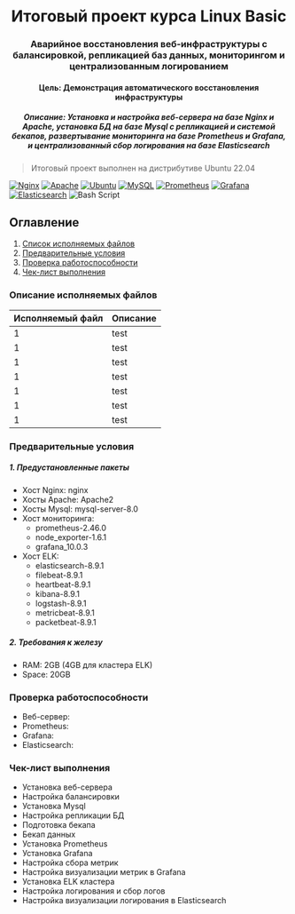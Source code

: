 <h1 align="center">Итоговый проект курса Linux Basic</a> 
<h3 align="center">Аварийное восстановления веб-инфраструктуры с балансировкой, репликацией баз данных, мониторингом и централизованным логированием</h3>
<h4 align="center">Цель: Демонстрация автоматического восстановления инфраструктуры</h4>
<h5 align="center">Описание: Установка и настройка веб-сервера на базе Nginx и Apache, установка БД на базе Mysql с репликацией и системой бекапов, развертывание мониторинга на базе Prometheus и Grafana, и централизованный сбор логирования на базе Elasticsearch</h5>
  
> Итоговый проект выполнен на дистрибутиве Ubuntu 22.04

[![Nginx](https://img.shields.io/badge/nginx-%23009639.svg?style=for-the-badge&logo=nginx&logoColor=white)](https://nginx.org/ru/)
[![Apache](https://img.shields.io/badge/apache-%23D42029.svg?style=for-the-badge&logo=apache&logoColor=white)](https://www.apache.org)
[![Ubuntu](https://img.shields.io/badge/Ubuntu-E95420?style=for-the-badge&logo=ubuntu&logoColor=white)](https://ubuntu.com)
[![MySQL](https://img.shields.io/badge/mysql-4479A1.svg?style=for-the-badge&logo=mysql&logoColor=white)](https://www.mysql.com)
[![Prometheus](https://img.shields.io/badge/Prometheus-E6522C?style=for-the-badge&logo=Prometheus&logoColor=white)](https://prometheus.io)
[![Grafana](https://img.shields.io/badge/grafana-%23F46800.svg?style=for-the-badge&logo=grafana&logoColor=white)](https://grafana.com)
[![Elasticsearch](https://img.shields.io/badge/elasticsearch-%230377CC.svg?style=for-the-badge&logo=elasticsearch&logoColor=white)](https://www.elastic.co/elasticsearch)
![Bash Script](https://img.shields.io/badge/bash_script-%23121011.svg?style=for-the-badge&logo=gnu-bash&logoColor=white)

<h2 aligh="left">Оглавление</h2>

1. [Список исполняемых файлов](#Описание-исполняемых-файлов)
2. [Предварительные условия](#Предварительные-условия)
3. [Проверка работоспособности](#Проверка-работоспособности)
4. [Чек-лист выполнения](#Чек-лист-выполнения)

<h3 align="left">Описание исполняемых файлов</h3>

Исполняемый файл | Описание
--- | --- 
1 | test
1 | test
1 | test
1 | test
1 | test
1 | test
1 | test

<h3 align="left">Предварительные условия</h3>
<h5 aligh="left">1. Предустановленные пакеты</h5>
  
  * Хост Nginx: nginx
  * Хосты Apache: Apache2
  * Хосты Mysql: mysql-server-8.0
  * Хост мониторинга: 
    * prometheus-2.46.0 
    * node_exporter-1.6.1
    * grafana_10.0.3
  * Хост ELK:
    * elasticsearch-8.9.1
    * filebeat-8.9.1
    * heartbeat-8.9.1
    * kibana-8.9.1
    * logstash-8.9.1
    * metricbeat-8.9.1
    * packetbeat-8.9.1
  
  <h5 aligh="left">2. Требования к железу</h5>
  
  * RAM: 2GB (4GB для кластера ELK)
  * Space: 20GB

<h3 align="left">Проверка работоспособности</h3>
  
  * Веб-сервер: 
  * Prometheus:
  * Grafana:
  * Elasticsearch:

<h3 aligh=left">Чек-лист выполнения</h3>

  * Установка веб-сервера
  * Настройка балансировки
  * Установка Mysql
  * Настройка репликации БД
  * Подготовка бекапа
  * Бекап данных
  * Установка Prometheus
  * Установка Grafana
  * Настройка сбора метрик
  * Настройка визуализации метрик в Grafana
  * Установка ELK кластера
  * Настройка логирования и сбор логов
  * Настройка визуализации логирования в Elasticsearch
